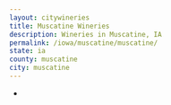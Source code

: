 ```yaml
---
layout: citywineries
title: Muscatine Wineries
description: Wineries in Muscatine, IA
permalink: /iowa/muscatine/muscatine/
state: ia
county: muscatine
city: muscatine
---
```

-
